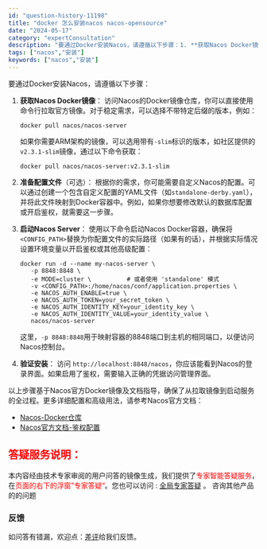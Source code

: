 ```yaml
---
id: "question-history-11198"
title: "docker 怎么安装nacos nacos-opensource"
date: "2024-05-17"
category: "expertConsultation"
description: "要通过Docker安装Nacos，请遵循以下步骤：1. **获取Nacos Docker镜像**：   访问Nacos的Docker镜像仓库，你可以直接使用命令行拉取官方镜像。对于稳定需求，可以选择不带特定后缀的版本，例如：   ```shell   docker pull nacos/nacos-"
tags: ["nacos","安装"]
keywords: ["nacos","安装"]
---
```


要通过Docker安装Nacos，请遵循以下步骤：

1. **获取Nacos Docker镜像**：
   访问Nacos的Docker镜像仓库，你可以直接使用命令行拉取官方镜像。对于稳定需求，可以选择不带特定后缀的版本，例如：
   ```shell
   docker pull nacos/nacos-server
   ```
   如果你需要ARM架构的镜像，可以选用带有`-slim`标识的版本，如社区提供的`v2.3.1-slim`镜像，通过以下命令获取：
   ```shell
   docker pull nacos/nacos-server:v2.3.1-slim
   ```

2. **准备配置文件**（可选）：
   根据你的需求，你可能需要自定义Nacos的配置。可以通过创建一个包含自定义配置的YAML文件（如`standalone-derby.yaml`），并将此文件映射到Docker容器中。例如，如果你想要修改默认的数据库配置或开启鉴权，就需要这一步骤。

3. **启动Nacos Server**：
   使用以下命令启动Nacos Docker容器，确保将`<CONFIG_PATH>`替换为你配置文件的实际路径（如果有的话），并根据实际情况设置环境变量以开启鉴权或其他高级配置：
   ```shell
   docker run -d --name my-nacos-server \
      -p 8848:8848 \
      -e MODE=cluster \          # 或者使用 'standalone' 模式
      -v <CONFIG_PATH>:/home/nacos/conf/application.properties \
      -e NACOS_AUTH_ENABLE=true \
      -e NACOS_AUTH_TOKEN=your_secret_token \
      -e NACOS_AUTH_IDENTITY_KEY=your_identity_key \
      -e NACOS_AUTH_IDENTITY_VALUE=your_identity_value \
      nacos/nacos-server
   ```
   这里，`-p 8848:8848`用于映射容器的8848端口到主机的相同端口，以便访问Nacos控制台。

4. **验证安装**：
   访问 `http://localhost:8848/nacos`，你应该能看到Nacos的登录界面。如果启用了鉴权，需要输入正确的凭据访问管理界面。

以上步骤基于Nacos官方Docker镜像及文档指导，确保了从拉取镜像到启动服务的全过程。更多详细配置和高级用法，请参考Nacos官方文档：
- [Nacos-Docker仓库](https://github.com/nacos-group/nacos-docker)
- [Nacos官方文档-鉴权配置](https://nacos.io/docs/latest/guide/user/auth/)
## <font color="#FF0000">答疑服务说明：</font> 

本内容经由技术专家审阅的用户问答的镜像生成，我们提供了<font color="#FF0000">专家智能答疑服务</font>，在<font color="#FF0000">页面的右下的浮窗”专家答疑“</font>。您也可以访问 : [全局专家答疑](https://opensource.alibaba.com/chatBot) 。 咨询其他产品的的问题

### 反馈
如问答有错漏，欢迎点：[差评](https://ai.nacos.io/user/feedbackByEnhancerGradePOJOID?enhancerGradePOJOId=13737)给我们反馈。
